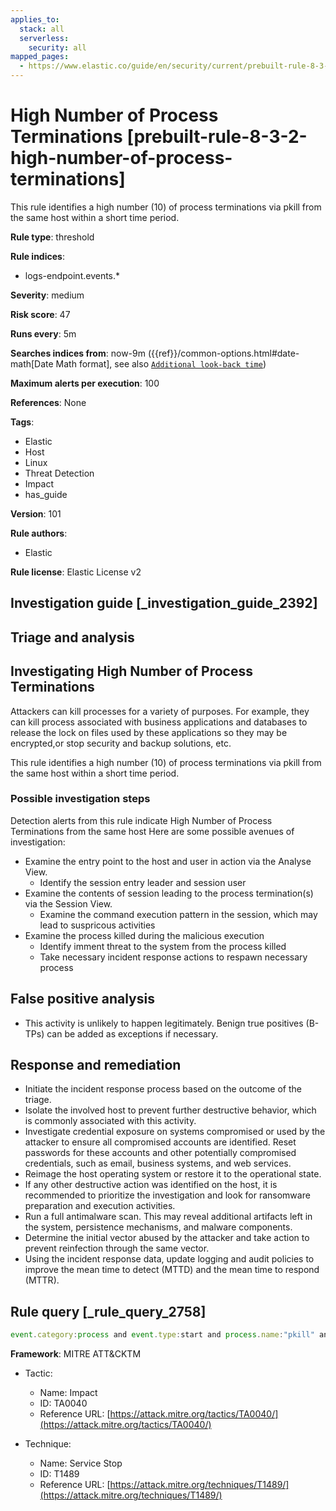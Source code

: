 ```yaml
---
applies_to:
  stack: all
  serverless:
    security: all
mapped_pages:
  - https://www.elastic.co/guide/en/security/current/prebuilt-rule-8-3-2-high-number-of-process-terminations.html
---
```


# High Number of Process Terminations [prebuilt-rule-8-3-2-high-number-of-process-terminations]

This rule identifies a high number (10) of process terminations via pkill from the same host within a short time period.

**Rule type**: threshold

**Rule indices**:

* logs-endpoint.events.*

**Severity**: medium

**Risk score**: 47

**Runs every**: 5m

**Searches indices from**: now-9m ({{ref}}/common-options.html#date-math[Date Math format], see also [`Additional look-back time`](docs-content://solutions/security/detect-and-alert/create-detection-rule.md#rule-schedule))

**Maximum alerts per execution**: 100

**References**: None

**Tags**:

* Elastic
* Host
* Linux
* Threat Detection
* Impact
* has_guide

**Version**: 101

**Rule authors**:

* Elastic

**Rule license**: Elastic License v2

## Investigation guide [_investigation_guide_2392]

## Triage and analysis

## Investigating High Number of Process Terminations

Attackers can kill processes for a variety of purposes. For example, they can kill process associated
with business applications and databases to release the lock on files used by these applications so they may be
encrypted,or stop security and backup solutions, etc.

This rule identifies a high number (10) of process terminations via pkill from the same
host within a short time period.

### Possible investigation steps

Detection alerts from this rule indicate High Number of Process Terminations from the same host
Here are some possible avenues of investigation:
- Examine the entry point to the host and user in action via the Analyse View.
  - Identify the session entry leader and session user
- Examine the contents of session leading to the process termination(s) via the Session View.
  - Examine the command execution pattern in the session, which may lead to suspricous activities
- Examine the process killed during the malicious execution
  - Identify imment threat to the system from the process killed
  - Take necessary incident response actions to respawn necessary process

## False positive analysis

- This activity is unlikely to happen legitimately. Benign true positives (B-TPs) can be added as exceptions if necessary.

## Response and remediation

- Initiate the incident response process based on the outcome of the triage.
- Isolate the involved host to prevent further destructive behavior, which is commonly associated with this activity.
- Investigate credential exposure on systems compromised or used by the attacker to ensure all compromised accounts are
identified. Reset passwords for these accounts and other potentially compromised credentials, such as email, business
systems, and web services.
- Reimage the host operating system or restore it to the operational state.
- If any other destructive action was identified on the host, it is recommended to prioritize the investigation and look
for ransomware preparation and execution activities.
- Run a full antimalware scan. This may reveal additional artifacts left in the system, persistence mechanisms, and
malware components.
- Determine the initial vector abused by the attacker and take action to prevent reinfection through the same vector.
- Using the incident response data, update logging and audit policies to improve the mean time to detect (MTTD) and the
mean time to respond (MTTR).

## Rule query [_rule_query_2758]

```js
event.category:process and event.type:start and process.name:"pkill" and process.args:"-f"
```

**Framework**: MITRE ATT&CKTM

* Tactic:

    * Name: Impact
    * ID: TA0040
    * Reference URL: [https://attack.mitre.org/tactics/TA0040/](https://attack.mitre.org/tactics/TA0040/)

* Technique:

    * Name: Service Stop
    * ID: T1489
    * Reference URL: [https://attack.mitre.org/techniques/T1489/](https://attack.mitre.org/techniques/T1489/)



